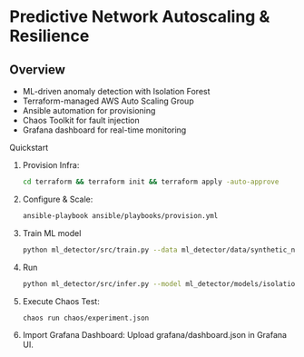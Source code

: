 # Predictive Network Autoscaling & Resilience

## Overview
- ML-driven anomaly detection with Isolation Forest
- Terraform-managed AWS Auto Scaling Group
- Ansible automation for provisioning
- Chaos Toolkit for fault injection
- Grafana dashboard for real-time monitoring


Quickstart

1. Provision Infra:
    ```bash
    cd terraform && terraform init && terraform apply -auto-approve

2. Configure & Scale:
    ```bash
    ansible-playbook ansible/playbooks/provision.yml

3. Train ML model
    ```bash
    python ml_detector/src/train.py --data ml_detector/data/synthetic_network.csv --output ml_detector/models/isolation_forest.pkl

4. Run 
    ```bash
    python ml_detector/src/infer.py --model ml_detector/models/isolation_forest.pkl --data ml_detector/data/synthetic_network.csv

5. Execute Chaos Test:
    ```bash
    chaos run chaos/experiment.json

6. Import Grafana Dashboard: Upload grafana/dashboard.json in Grafana UI.
